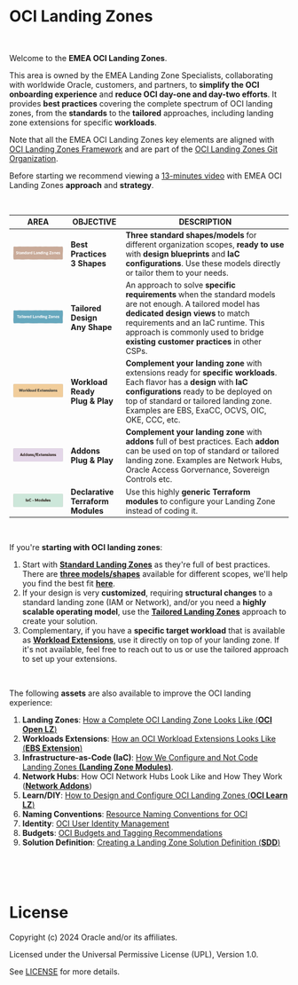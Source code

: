 # **OCI Landing Zones**

&nbsp; 


Welcome to the **EMEA OCI Landing Zones**.

This area is owned by the EMEA Landing Zone Specialists, collaborating with worldwide Oracle, customers, and partners, to **simplify the OCI onboarding experience** and **reduce OCI day-one and day-two efforts**. It provides **best practices** covering the complete spectrum of OCI landing zones, from the **standards** to the **tailored** approaches, including landing zone extensions for specific **workloads**.

Note that all the EMEA OCI Landing Zones key elements are aligned with [OCI Landing Zones Framework](https://blogs.oracle.com/cloud-infrastructure/post/new-standardized-oci-landing-zones-framework) and are part of the [OCI Landing Zones Git Organization](https://github.com/oci-landing-zones).

Before starting we recommend viewing a [13-minutes video](https://www.linkedin.com/feed/update/urn:li:activity:7206600588216659968/) with EMEA OCI Landing Zones **approach** and **strategy**.


&nbsp; 


| AREA  |  OBJECTIVE | DESCRIPTION | 
|---|---|---|
| <a href="/landing-zones/standard_landing_zones/readme.md"><img src="images/slz.jpg" alt= “” width="500" height=""></a>  | **Best Practices</br>3 Shapes** | **Three standard shapes/models** for different organization scopes, **ready to use** with **design blueprints** and  **IaC configurations**. Use these models directly or tailor them to your needs.  | 
| <a href="tailored_landing_zones/readme.md" ><img src="images/tlz.jpg" alt= “” width="500" height=""> </a>  | **Tailored Design </br> Any Shape** | An approach to solve **specific requirements** when the standard models are not enough. A tailored model has **dedicated design views** to match requirements and an IaC runtime. This approach is commonly used to bridge **existing customer practices** in other CSPs. |  
| <a href="https://github.com/oci-landing-zones/oci-landing-zone-operating-entities/tree/master/workload-extensions" ><img src="images/wext.jpg" alt= “” width="500" height=""> </a>  | **Workload Ready</br>Plug & Play** | **Complement your landing zone** with extensions ready for **specific workloads**. Each flavor has a **design** with **IaC configurations** ready to be deployed on top of standard or tailored landing zone. Examples are EBS, ExaCC, OCVS, OIC, OKE, CCC, etc. |  
| <a href="https://github.com/oci-landing-zones/oci-landing-zone-operating-entities/tree/master/addons" ><img src="images/addon.jpg" alt= “” width="500" height=""> </a>  | **Addons</br>Plug & Play** | **Complement your landing zone** with **addons** full of best practices. Each **addon** can be used on top of standard or tailored landing zone. Examples are Network Hubs, Oracle Access Gorvernance, Sovereign Controls etc. |  
| <a href="/landing-zones/commons/oci_landingzones_iac.md" ><img src="images/iac_modules.jpg" alt= “” width="500" height=""> </a>  | **Declarative</br>Terraform Modules** | Use this highly **generic Terraform modules** to configure your Landing Zone instead of coding it.  |  

&nbsp; 


If you're **starting with OCI landing zones**:
1. Start with [**Standard Landing Zones**](/landing-zones/standard_landing_zones/readme.md) as they're full of best practices. There are [**three models/shapes**](/landing-zones/standard_landing_zones/readme.md#2-what-are-the-models-available) available for different scopes, we'll help you find the best fit [**here**](/landing-zones/standard_landing_zones/readme.md#3-decide-on-the-model-to-use).
2. If your design is very **customized**, requiring **structural changes** to a standard landing zone (IAM or Network), and/or you need a **highly scalable operating model**, use the [**Tailored Landing Zones**](/landing-zones/tailored_landing_zones/readme.md) approach to create your solution.
3. Complementary, if you have a **specific target workload** that is available as [**Workload Extensions**](/landing-zones/workload_extensions/readme.md), use it directly on top of your landing zone. If it's not available, feel free to reach out to us or use the tailored approach to set up your extensions.


&nbsp; 

The following **assets** are also available to improve the OCI landing experience:
1. **Landing Zones**: [How a Complete OCI Landing Zone Looks Like (**OCI Open LZ**)](https://github.com/oci-landing-zones/oci-landing-zone-operating-entities)
2. **Workloads Extensions**: [How an OCI Workload Extensions Looks Like (**EBS Extension**)](https://github.com/oci-landing-zones/oci-landing-zone-operating-entities/tree/master/workload-extensions/ebs)
3. **Infrastructure-as-Code (IaC)**: [How We Configure and Not Code Landing Zones **(Landing Zone Modules)**](/landing-zones/commons/oci_landingzones_iac.md).
4. **Network Hubs**: How OCI Network Hubs Look Like and How They Work (**[Network Addons](https://github.com/oci-landing-zones/oci-landing-zone-operating-entities/tree/master/addons/oci-hub-models)**)
5. **Learn/DIY**: [How to Design and Configure OCI Landing Zones (**OCI Learn LZ**)](https://github.com/oracle-quickstart/terraform-oci-open-lz/tree/master/addons/oci-learn-lz)
6. **Naming Conventions**: [Resource Naming Conventions for OCI](/landing-zones/commons/resource_naming_conventions.md)
7. **Identity**: [OCI User Identity Management](/landing-zones/commons/user_identity_management.md)
8. **Budgets**: [OCI Budgets and Tagging Recommendations](/landing-zones/commons/budgets_and_tagging.md)
9. **Solution Definition**: [Creating a Landing Zone Solution Definition (**SDD**)](/landing-zones/commons/lz_solution_definition.md)


&nbsp; 

&nbsp; 




# License

Copyright (c) 2024 Oracle and/or its affiliates.

Licensed under the Universal Permissive License (UPL), Version 1.0.

See [LICENSE](https://github.com/oracle-devrel/technology-engineering/blob/main/LICENSE) for more details.
